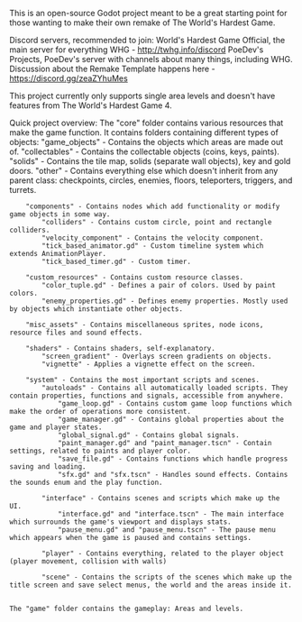 This is an open-source Godot project meant to be a great starting point
for those wanting to make their own remake of The World's Hardest Game.

Discord servers, recommended to join: 
	World's Hardest Game Official, the main server for everything WHG - http://twhg.info/discord
	PoeDev's Projects, PoeDev's server with channels about many things, including WHG. Discussion about the Remake Template happens here - https://discord.gg/zeaZYhuMes

This project currently only supports single area levels and doesn't have features from The World's Hardest Game 4.

Quick project overview:
	The "core" folder contains various resources that make the game function. It contains folders containing different types of objects:
		"game_objects" - Contains the objects which areas are made out of. 
			"collectables" - Contains the collectable objects (coins, keys, paints).
			"solids" - Contains the tile map, solids (separate wall objects), key and gold doors.
			"other" - Contains everything else which doesn't inherit from any parent class: checkpoints, circles, enemies, floors, teleporters, triggers, and turrets.
		
		"components" - Contains nodes which add functionality or modify game objects in some way.
			"colliders" - Contains custom circle, point and rectangle colliders.
			"velocity_component" - Contains the velocity component.
			"tick_based_animator.gd" - Custom timeline system which extends AnimationPlayer.
			"tick_based_timer.gd" - Custom timer.
		
		"custom_resources" - Contains custom resource classes.
			"color_tuple.gd" - Defines a pair of colors. Used by paint colors.
			"enemy_properties.gd" - Defines enemy properties. Mostly used by objects which instantiate other objects.
		
		"misc_assets" - Contains miscellaneous sprites, node icons, resource files and sound effects.
		
		"shaders" - Contains shaders, self-explanatory.
			"screen_gradient" - Overlays screen gradients on objects.
			"vignette" - Applies a vignette effect on the screen.
		
		"system" - Contains the most important scripts and scenes.
			"autoloads" - Contains all automatically loaded scripts. They contain properties, functions and signals, accessible from anywhere.
				"game_loop.gd" - Contains custom game loop functions which make the order of operations more consistent.
				"game_manager.gd" - Contains global properties about the game and player states.
				"global_signal.gd" - Contains global signals.
				"paint_manager.gd" and "paint_manager.tscn" - Contain settings, related to paints and player color.
				"save_file.gd" - Contains functions which handle progress saving and loading.
				"sfx.gd" and "sfx.tscn" - Handles sound effects. Contains the sounds enum and the play function.
			
			"interface" - Contains scenes and scripts which make up the UI.
				"interface.gd" and "interface.tscn" - The main interface which surrounds the game's viewport and displays stats.
				"pause_menu.gd" and "pause_menu.tscn" - The pause menu which appears when the game is paused and contains settings.
			
			"player" - Contains everything, related to the player object (player movement, collision with walls)
			
			"scene" - Contains the scripts of the scenes which make up the title screen and save select menus, the world and the areas inside it.
	
	
	The "game" folder contains the gameplay: Areas and levels.
